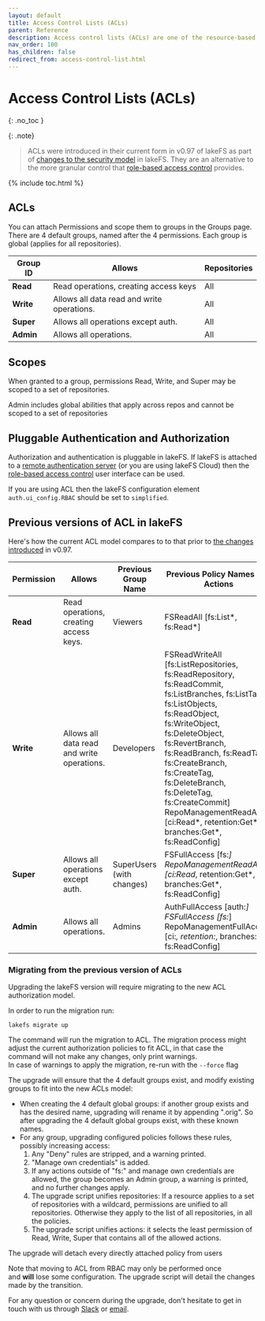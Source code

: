 ```yaml
---
layout: default
title: Access Control Lists (ACLs)
parent: Reference
description: Access control lists (ACLs) are one of the resource-based options that you can use to manage access to your repositories and objects. There are limits to managing permissions using ACLs.
nav_order: 100
has_children: false
redirect_from: access-control-list.html
---
```


# Access Control Lists (ACLs)
{: .no_toc }

{: .note}
> ACLs were introduced in their current form in v0.97 of lakeFS as part of [changes to the security model](/posts/security_update.html#whats-changing) in lakeFS. They are an alternative to the more granular control that [role-based access control](rbac.html) provides.


{% include toc.html %}

## ACLs

You can attach Permissions and scope them to groups in the Groups page.
There are 4 default groups, named after the 4 permissions. Each group is global (applies for all repositories).

| Group ID    | Allows | Repositories |
|-------------|--------------------|--------------|
| **Read**    | Read operations, creating access keys               | All          |
| **Write**   | Allows all data read and write operations.              | All          |
| **Super**   | Allows all operations except auth.              | All          |
| **Admin**   | Allows all operations.              | All          |


## Scopes

When granted to a group, permissions Read, Write, and Super may be scoped to a set of repositories.

Admin includes global abilities that apply across repos and cannot be scoped to a set of repositories


## Pluggable Authentication and Authorization

Authorization and authentication is pluggable in lakeFS. If lakeFS is attached to a [remote authentication server](remote-authenticator.html) (or you are using lakeFS Cloud) then the [role-based access control](rbac.html) user interface can be used.

If you are using ACL then the lakeFS configuration element `auth.ui_config.RBAC` should be set to `simplified`.

## Previous versions of ACL in lakeFS

Here's how the current ACL model compares to to that prior to [the changes introduced](/posts/security_update.html#whats-changing) in v0.97.

| Permission | Allows                                     | Previous Group Name       | Previous Policy Names and Actions                                                                                         | 
|------------|--------------------------------------------|---------------------------|----------------------------------------------------------------------------------------------------------------------------------------------------------------------------------------------------------------------------------------------------------------------------------------------------------------------------------------------------------------------------------|
| **Read**   | Read operations, creating access keys.     | Viewers                   | FSReadAll \[fs:List*, fs:Read*]                                                                                                                                                                                                                                                                                                                                                  |
| **Write**  | Allows all data read and write operations. | Developers                | FSReadWriteAll \[fs:ListRepositories, fs:ReadRepository, fs:ReadCommit, fs:ListBranches, fs:ListTags, fs:ListObjects, fs:ReadObject, fs:WriteObject, fs:DeleteObject, fs:RevertBranch, fs:ReadBranch, fs:ReadTag, fs:CreateBranch, fs:CreateTag, fs:DeleteBranch, fs:DeleteTag, fs:CreateCommit] RepoManagementReadAll \[ci:Read*, retention:Get*, branches:Get*, fs:ReadConfig] |
| **Super**  | Allows all operations except auth.         | SuperUsers (with changes) | FSFullAccess  \[fs:*] RepoManagementReadAll \[ci:Read*, retention:Get*, branches:Get*, fs:ReadConfig]                                                                                                                                                                                                                                                                            |
| **Admin**  | Allows all operations.                     | Admins                    | AuthFullAccess \[auth:*]  FSFullAccess \[fs:*]  RepoManagementFullAccess \[ci:*, retention:*, branches:*, fs:ReadConfig]                                                                                                                                                                                                                                                         |

### Migrating from the previous version of ACLs

Upgrading the lakeFS version will require migrating to the new ACL authorization model.

In order to run the migration run:
```
lakefs migrate up
```

The command will run the migration to ACL. The migration process might adjust the current authorization policies to fit ACL, in that case the command will not make any changes, only print warnings.  
In case of warnings to apply the migration, re-run with the  `--force`  flag

The upgrade will ensure that the 4 default groups exist, and modify existing groups to fit into the new ACLs model:
-  When creating the 4 default global groups: if another group exists and has the desired name, upgrading will rename it by appending ".orig". So after upgrading the 4 default global groups exist, with these known names.
- For any group, upgrading configured policies follows these rules, possibly increasing access:
    1. Any "Deny" rules are stripped, and a warning printed.
    2. "Manage own credentials" is added.
    3. If any actions outside of "fs:" and manage own credentials are allowed, the group becomes an Admin group, a warning is printed, and no further changes apply.
    4. The upgrade script unifies repositories: If a resource applies to a set of repositories with a wildcard, permissions are unified to all repositories. Otherwise they apply to the list of all repositories, in all the policies.
    5. The upgrade script unifies actions: it selects the least permission of Read, Write, Super that contains all of the allowed actions.

The upgrade will detach every directly attached policy from users 

Note that moving to ACL from RBAC may only be performed once and **will** lose some configuration.  The upgrade script will detail the changes made by the transition.

For any question or concern during the upgrade, don't hesitate to get in touch with us through [Slack](https://lakefs.io/slack) or [email](mailto:support@treeverse.io).